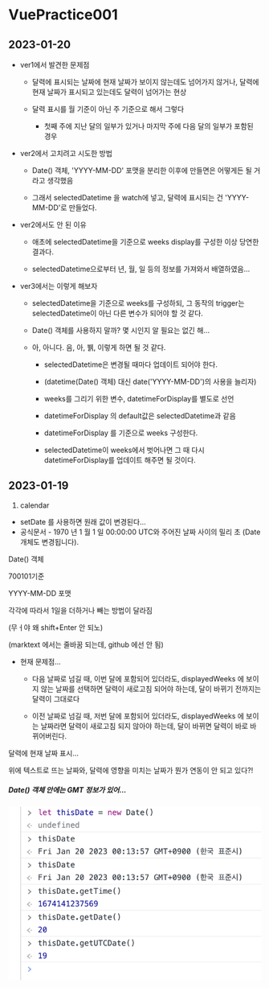 # VuePractice001



## 2023-01-20

* ver1에서 발견한 문제점
  
  * 달력에 표시되는 날짜에 현재 날짜가 보이지 않는데도 넘어가지 않거나, 달력에 현재 날짜가 표시되고 있는데도 달력이 넘어가는 현상
  
  * 달력 표시를 월 기준이 아닌 주 기준으로 해서 그렇다
    
    * 첫째 주에 지난 달의 일부가 있거나 마지막 주에 다음 달의 일부가 포함된 경우

* ver2에서 고치려고 시도한 방법
  
  * Date() 객체, 'YYYY-MM-DD' 포맷을 분리한 이후에 만들면은 어떻게든 될 거라고 생각했음
  
  * 그래서 selectedDatetime 을 watch에 넣고, 달력에 표시되는 건 'YYYY-MM-DD'로 만들었다.

* ver2에서도 안 된 이유
  
  * 애초에 selectedDatetime을 기준으로 weeks display를 구성한 이상 당연한 결과다.
  
  * selectedDatetime으로부터 년, 월, 일 등의 정보를 가져와서 배열하였음...

* ver3에서는 이렇게 해보자
  
  * selectedDatetime을 기준으로 weeks를 구성하되, 그 동작의 trigger는 selectedDatetime이 아닌 다른 변수가 되어야 할 것 같다.
  
  * Date() 객체를 사용하지 말까? 몇 시인지 알 필요는 없긴 해...
  
  * 아, 아니다. 음, 아, 뷁, 이렇게 하면 될 것 같다.
    
    * selectedDatetime은 변경될 때마다 업데이트 되어야 한다.
    
    * (datetime(Date() 객체) 대신 date('YYYY-MM-DD')의 사용을 늘리자)
    
    * weeks를 그리기 위한 변수, datetimeForDisplay를 별도로 선언
    
    * datetimeForDisplay 의 default값은 selectedDatetime과 같음
    
    * datetimeForDisplay 를 기준으로 weeks 구성한다.
    
    * selectedDatetime이 weeks에서 벗어나면 그 때 다시 datetimeForDisplay를 업데이트 해주면 될 것이다.



## 2023-01-19

1. calendar
- setDate 를 사용하면 원래 값이 변경된다...
- 공식문서 - 1970 년 1 월 1 일 00:00:00 UTC와 주어진 날짜 사이의 밀리 초 (Date 개체도 변경됩니다).

Date() 객체

700101기준

YYYY-MM-DD 포맷

각각에 따라서 1일을 더하거나 빼는 방법이 달라짐

(무ㅓ야 왜 shift+Enter 안 되노)

(marktext 에서는 줄바꿈 되는데, github 에선 안 됨)

* 현재 문제점...
  
  * 다음 날짜로 넘길 때, 이번 달에 포함되어 있더라도, displayedWeeks 에 보이지 않는 날짜를 선택하면 달력이 새로고침 되어야 하는데,
    달이 바뀌기 전까지는 달력이 그대로다
  
  * 이전 날짜로 넘길 때, 저번 달에 포함되어 있더라도, displayedWeeks 에 보이는 날짜라면 달력이 새로고침 되지 않아야 하는데,
    달이 바뀌면 달력이 바로 바뀌어버린다.

달력에 현재 날짜 표시...

위에 텍스트로 뜨는 날짜와, 달력에 영향을 미치는 날짜가 뭔가 연동이 안 되고 있다?!

##### Date() 객체 안에는 GMT 정보가 있어...

![captureImg001](./%EC%8A%A4%ED%81%AC%EB%A6%B0%EC%83%B7%202023-01-20%20%EC%98%A4%EC%A0%84%2012.17.24.png)